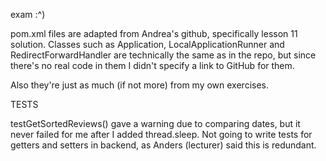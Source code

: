 exam :^)

pom.xml files are adapted from Andrea's github, specifically lesson 11 solution.
Classes such as Application, LocalApplicationRunner and RedirectForwardHandler are technically the same as in the repo, but since there's no real code in them I didn't specify a link to GitHub for them. 

Also they're just as much (if not more) from my own exercises.




TESTS

testGetSortedReviews() gave a warning due to comparing dates, but it never failed for me after I added thread.sleep. 
Not going to write tests for getters and setters in backend, as Anders (lecturer) said this is redundant.